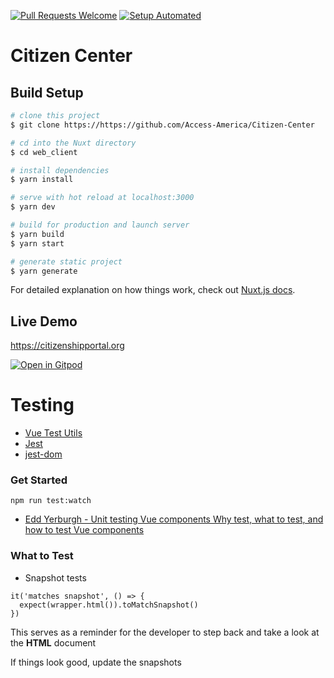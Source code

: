 [![Pull Requests Welcome](https://img.shields.io/badge/PRs-welcome-brightgreen.svg?style=flat)](http://makeapullrequest.com)
[![Setup Automated](https://img.shields.io/badge/setup-automated-blue?logo=gitpod)](https://gitpod.io/from-referrer/)

# Citizen Center

## Build Setup

```bash
# clone this project
$ git clone https://https://github.com/Access-America/Citizen-Center

# cd into the Nuxt directory
$ cd web_client

# install dependencies
$ yarn install

# serve with hot reload at localhost:3000
$ yarn dev

# build for production and launch server
$ yarn build
$ yarn start

# generate static project
$ yarn generate
```

For detailed explanation on how things work, check out [Nuxt.js docs](https://nuxtjs.org).

## Live Demo

https://citizenshipportal.org

[![Open in Gitpod](https://gitpod.io/button/open-in-gitpod.svg)](https://gitpod.io/#https://github.com/Access-America/Frontend-Development)

# Testing

-   [Vue Test Utils](https://vue-test-utils.vuejs.org)
-   [Jest](https://jestjs.io)
-   [jest-dom](github.com/testing-library/jest-dom)

### Get Started

`npm run test:watch`

-   [Edd Yerburgh - Unit testing Vue components Why test, what to test, and how to test Vue components](https://www.youtube.com/watch?v=LxXsGNXsMo8&t=1092s)

### What to Test

-   Snapshot tests

```
it('matches snapshot', () => {
  expect(wrapper.html()).toMatchSnapshot()
})
```

This serves as a reminder for the developer to step back and take a look at the **HTML** document

If things look good, update the snapshots
